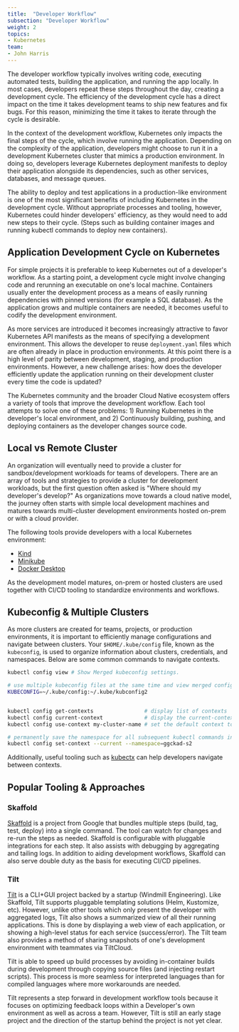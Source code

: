 ```yaml
---
title:  "Developer Workflow"
subsection: "Developer Workflow"
weight: 2
topics:
- Kubernetes
team:
- John Harris
---
```


The developer workflow typically involves writing code, executing automated
tests, building the application, and running the app locally. In most cases,
developers repeat these steps throughout the day, creating a development cycle.
The efficiency of the development cycle has a direct impact on the time it takes
development teams to ship new features and fix bugs. For this reason, minimizing
the time it takes to iterate through the cycle is desirable.

In the context of the development workflow, Kubernetes only impacts the final
steps of the cycle, which involve running the application. Depending on the
complexity of the application, developers might choose to run it in a
development Kubernetes cluster that mimics a production environment. In doing
so, developers leverage Kubernetes deployment manifests to deploy their
application alongside its dependencies, such as other services, databases, and
message queues.

The ability to deploy and test applications in a production-like environment is
one of the most significant benefits of including Kubernetes in the development
cycle. Without appropriate processes and tooling, however, Kubernetes could
hinder developers' efficiency, as they would need to add new steps to their
cycle. (Steps such as building container images and running kubectl commands to
deploy new containers).

## Application Development Cycle on Kubernetes

For simple projects it is preferable to keep Kubernetes out of a developer's
workflow. As a starting point, a development cycle might involve changing code
and rerunning an executable on one's local machine. Containers usually enter the
development process as a means of easily running dependencies with pinned
versions (for example a SQL database). As the application grows and multiple
containers are needed, it becomes useful to codify the development environment.

As more services are introduced it becomes increasingly attractive to favor
Kubernetes API manifests as the means of specifying a development environment.
This allows the developer to reuse `deployment.yaml` files which are often
already in place in production environments. At this point there is a high level
of parity between development, staging, and production environments. However, a
new challenge arises: how does the developer efficiently update the application
running on their development cluster every time the code is updated?

The Kubernetes community and the broader Cloud Native ecosystem offers a variety
of tools that improve the development workflow. Each tool attempts to solve one
of these problems: 1) Running Kubernetes in the developer's local environment,
and 2) Continuously building, pushing, and deploying containers as the developer
changes source code.

## Local vs Remote Cluster

An organization will eventually need to provide a cluster for
sandbox/development workloads for teams of developers. There are an array of
tools and strategies to provide a cluster for development workloads, but the
first question often asked is "Where should my developer's develop?" As
organizations move towards a cloud native model, the journey often starts with
simple local development machines and matures towards multi-cluster development
environments hosted on-prem or with a cloud provider.

The following tools provide developers with a local Kubernetes environment:

- [Kind](https://kind.sigs.k8s.io/)
- [Minikube](https://kubernetes.io/docs/tasks/tools/install-minikube/)
- [Docker Desktop](https://www.docker.com/products/docker-desktop)

As the development model matures, on-prem or hosted clusters are used together
with CI/CD tooling to standardize environments and workflows.

## Kubeconfig & Multiple Clusters

As more clusters are created for teams, projects, or production environments, it
is important to efficiently manage configurations and navigate between clusters.
Your `$HOME/.kube/config` file, known as the `kubeconfig`, is used to organize
information about clusters, credentials, and namespaces. Below are some common
commands to navigate contexts.

```sh
kubectl config view # Show Merged kubeconfig settings.

# use multiple kubeconfig files at the same time and view merged config
KUBECONFIG=~/.kube/config:~/.kube/kubconfig2 


kubectl config get-contexts                # display list of contexts 
kubectl config current-context             # display the current-context
kubectl config use-context my-cluster-name # set the default context to my-cluster-name

# permanently save the namespace for all subsequent kubectl commands in that context.
kubectl config set-context --current --namespace=ggckad-s2
```

Additionally, useful tooling such as
[kubectx](https://github.com/ahmetb/kubectx) can help developers navigate
between contexts.

## Popular Tooling & Approaches

### Skaffold

[Skaffold](https://github.com/GoogleContainerTools/skaffold) is a project from Google that bundles multiple steps (build, tag, test, deploy) into a single command.
The tool can watch for changes and re-run the steps as needed.
Skaffold is configurable with pluggable integrations for each step.
It also assists with debugging by aggregating and tailing logs.
In addition to aiding development workflows, Skaffold can also serve double duty as the basis for executing CI/CD pipelines.

### Tilt

[Tilt](https://github.com/windmilleng/tilt) is a CLI+GUI project backed by a startup (Windmill Engineering).
Like Skaffold, Tilt supports pluggable templating solutions (Helm, Kustomize, etc).
However, unlike other tools which only present the developer with aggregated logs, Tilt also shows a summarized view of all their running applications.
This is done by displaying a web view of each application, or showing a high-level status for each service (success/error).
The Tilt team also provides a method of sharing snapshots of one's development environment with teammates via TiltCloud.

Tilt is able to speed up build processes by avoiding in-container builds during development through copying source files (and injecting restart scripts).
This process is more seamless for interpreted languages than for compiled languages where more workarounds are needed.

Tilt represents a step forward in development workflow tools because it focuses on optimizing feedback loops within a Developer's own environment as well as across a team.
However, Tilt is still an early stage project and the direction of the startup behind the project is not yet clear.

